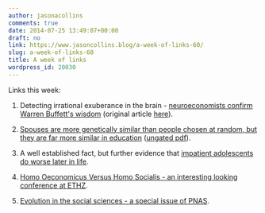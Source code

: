 ```yaml
---
author: jasonacollins
comments: true
date: 2014-07-25 13:49:07+00:00
draft: no
link: https://www.jasoncollins.blog/a-week-of-links-60/
slug: a-week-of-links-60
title: A week of links
wordpress_id: 20030
---
```


Links this week:






	
  1. Detecting irrational exuberance in the brain - [neuroeconomists confirm Warren Buffett's wisdom](http://www.sciencedaily.com/releases/2014/07/140707152526.htm) (original article [here](http://www.pnas.org/content/111/29/10503)).

	
  2. [Spouses are more genetically similar than people chosen at random, but they are far more similar in education](http://www.pnas.org/content/early/2014/05/14/1321426111.abstract) ([ungated pdf](http://emilkirkegaard.dk/en/wp-content/uploads/Genetic-and-educational-assortative-mating-among-US-adults.pdf)).

	
  3. A well established fact, but further evidence that [impatient adolescents do worse later in life](http://www.res.org.uk/details/mediabrief/6399641/IMPATIENT-ADOLESCENTS-DO-WORSE-LATER-IN-LIFE.html).

	
  4. [Homo Oeconomicus Versus Homo Socialis - an interesting looking conference at ETHZ](http://www.soms.ethz.ch/Workshop2014).

	
  5. [Evolution in the social sciences - a special issue of PNAS](http://www.pnas.org/content/111/Supplement_3#IntheLightofEvolutionVIIIDarwinianThinkingintheSocialSciencesSacklerColloquium).


